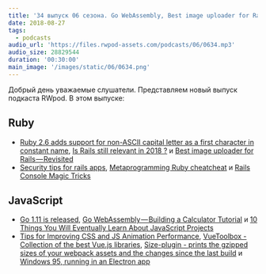 ```yaml
---
title: '34 выпуск 06 сезона. Go WebAssembly, Best image uploader for Rails, VueToolbox, Size-plugin, Windows 95 running in an Electron и прочее'
date: 2018-08-27
tags:
  - podcasts
audio_url: 'https://files.rwpod-assets.com/podcasts/06/0634.mp3'
audio_size: 28829544
duration: '00:30:00'
main_image: '/images/static/06/0634.png'
---
```


Добрый день уважаемые слушатели. Представляем новый выпуск подкаста RWpod. В этом выпуске:

## Ruby

- [Ruby 2.6 adds support for non-ASCII capital letter as a first character in constant name](https://blog.bigbinary.com/2018/08/22/ruby-2.6-adds-support-for-non-ascii-capital-case-constant.html), [Is Rails still relevant in 2018 ?](https://blog.eq8.eu/article/is-rails-still-relevant-in-2018.html) и [Best image uploader for Rails — Revisited](https://blog.stanko.io/best-image-uploader-for-rails-revisited-3b3b7618cc4c)
- [Security tips for rails apps](https://drivy.engineering/security-tips-for-rails-apps/), [Metaprogramming Ruby cheatcheat](https://blog.eq8.eu/til/metaprogramming-ruby-examples.html) и [Rails Console Magic Tricks](https://medium.com/@lfv89/rails-console-magic-tricks-da1fdd657d32)

## JavaScript

- [Go 1.11 is released](https://blog.golang.org/go1.11), [Go WebAssembly — Building a Calculator Tutorial](https://hackernoon.com/go-webassembly-building-a-calculator-tutorial-70fff89db6a9) и [10 Things You Will Eventually Learn About JavaScript Projects](https://blog.usejournal.com/10-things-you-will-eventually-learn-about-javascript-projects-efd7646b958a)
- [Tips for Improving CSS and JS Animation Performance](https://www.keycdn.com/blog/animation-performance/), [VueToolbox - Collection of the best Vue.js libraries](http://www.vuetoolbox.com/), [Size-plugin - prints the gzipped sizes of your webpack assets and the changes since the last build](https://github.com/GoogleChromeLabs/size-plugin) и [Windows 95, running in an Electron app](https://github.com/felixrieseberg/windows95)
